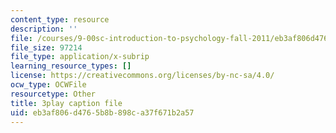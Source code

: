 ```yaml
---
content_type: resource
description: ''
file: /courses/9-00sc-introduction-to-psychology-fall-2011/eb3af806d4765b8b898ca37f671b2a57_MYMYXhR2Ppw.vtt
file_size: 97214
file_type: application/x-subrip
learning_resource_types: []
license: https://creativecommons.org/licenses/by-nc-sa/4.0/
ocw_type: OCWFile
resourcetype: Other
title: 3play caption file
uid: eb3af806-d476-5b8b-898c-a37f671b2a57
---
```

